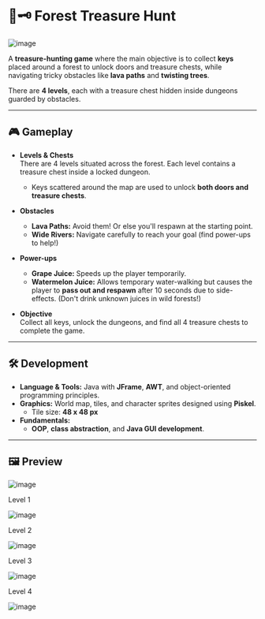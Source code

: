 # 🌳🗝️ Forest Treasure Hunt
![image](https://github.com/user-attachments/assets/94d2df6c-21b9-48b7-ab1b-41f504f44ae4)

A **treasure-hunting game** where the main objective is to collect **keys** placed around a forest to unlock doors and treasure chests, while navigating tricky obstacles like **lava paths** and **twisting trees**.  

There are **4 levels**, each with a treasure chest hidden inside dungeons guarded by obstacles.

---

## 🎮 Gameplay

- **Levels & Chests**  
  There are 4 levels situated across the forest. Each level contains a treasure chest inside a locked dungeon.  
  - Keys scattered around the map are used to unlock **both doors and treasure chests**.

- **Obstacles**  
  - **Lava Paths:** Avoid them! Or else you'll respawn at the starting point.  
  - **Wide Rivers:** Navigate carefully to reach your goal (find power-ups to help!)

- **Power-ups**  
  - **Grape Juice:** Speeds up the player temporarily.  
  - **Watermelon Juice:** Allows temporary water-walking but causes the player to **pass out and respawn** after 10 seconds due to side-effects. (Don't drink unknown juices in wild forests!)

- **Objective**  
  Collect all keys, unlock the dungeons, and find all 4 treasure chests to complete the game.

---

## 🛠️ Development

- **Language & Tools:** Java with **JFrame**, **AWT**, and object-oriented programming principles.  
- **Graphics:** World map, tiles, and character sprites designed using **Piskel**.  
  - Tile size: **48 x 48 px**  
- **Fundamentals:**  
  - **OOP**, **class abstraction**, and **Java GUI development**.

---

## 🖼️ Preview

![image](https://github.com/user-attachments/assets/211cbd0d-a424-4315-8bce-d3f4b1fd9676)

Level 1

![image](https://github.com/user-attachments/assets/de10635a-1980-43ba-85f2-835700c8d554)

Level 2

![image](https://github.com/user-attachments/assets/a44027e6-1bdb-4d91-b97c-98e30a0720be)

Level 3

![image](https://github.com/user-attachments/assets/7772a7ee-85bd-4be4-8ee4-edacf079c5e0)

Level 4

![image](https://github.com/user-attachments/assets/e048e34b-a9d0-4f75-a47c-9d94dda1685f)



